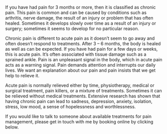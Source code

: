 
If you have had pain for 3 months or more, then it is classified as chronic pain. This pain is common and can be caused by conditions such as arthritis, nerve damage, the result of an injury or problem that has often healed. Sometimes it develops slowly over time as a result of an injury or surgery; sometimes it seems to develop for no particular reason.

Chronic pain is different to acute pain as it doesn’t seem to go away and often doesn’t respond to treatments. After 3 – 6 months, the body is healed as well as can be expected.
If you have had pain for a few days or weeks, this is acute pain. It’s often associated with tissue damage such as a sprained ankle. Pain is an unpleasant signal in the body, which in acute pain acts as a warning signal. Pain demands attention and interrupts our daily lives. We want an explanation about our pain and pain insists that we get help to relieve it.

Acute pain is normally relieved either by time, physiotherapy, medical or surgical treatment, pain killers, or a mixture of treatments. Sometimes it can be relieved without medical treatments.
Extensive research has shown that having chronic pain can lead to sadness, depression, anxiety, isolation, stress, low mood, a sense of hopelessness and worthlessness.

If you would like to talk to someone about available treatments for pain management, please get in touch with me by booking online by clicking below.

